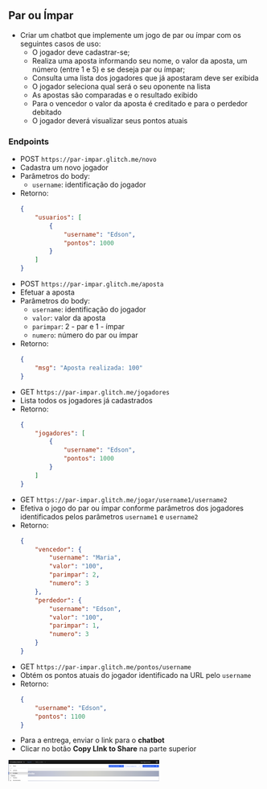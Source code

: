 ## Par ou Ímpar
- Criar um chatbot que implemente um jogo de par ou ímpar com os seguintes casos de uso:
    - O jogador deve cadastrar-se;
    - Realiza uma aposta informando seu nome, o valor da aposta, um número (entre 1 e 5) e se deseja par ou ímpar;
    - Consulta uma lista dos jogadores que já apostaram deve ser exibida
    - O jogador seleciona qual será o seu oponente na lista
    - As apostas são comparadas e o resultado exibido
    - Para o vencedor o valor da aposta é creditado e para o perdedor debitado
    - O jogador deverá visualizar seus pontos atuais

### Endpoints

- POST `https://par-impar.glitch.me/novo`
- Cadastra um novo jogador
- Parâmetros do body:
    - `username`: identificação do jogador
- Retorno:
    ```json
    {
        "usuarios": [
            {
                "username": "Edson",
                "pontos": 1000
            }
        ]
    }
    ```
- POST `https://par-impar.glitch.me/aposta`
- Efetuar a aposta
- Parâmetros do body:
    - `username`: identificação do jogador
    - `valor`: valor da aposta
    - `parimpar`: 2 - par e 1 - ímpar
    - `numero`: número do par ou ímpar
- Retorno:
    ```json
    {
        "msg": "Aposta realizada: 100"
    }
    ```
- GET `https://par-impar.glitch.me/jogadores`
- Lista todos os jogadores já cadastrados
- Retorno:
    ```json
    {
        "jogadores": [
            {
                "username": "Edson",
                "pontos": 1000
            }
        ]
    }
    ```
- GET `https://par-impar.glitch.me/jogar/username1/username2`
- Efetiva o jogo do par ou ímpar conforme parâmetros dos jogadores identificados pelos parâmetros `username1` e `username2`
- Retorno:
    ```json
    {
        "vencedor": {
            "username": "Maria",
            "valor": "100",
            "parimpar": 2,
            "numero": 3
        },
        "perdedor": {
            "username": "Edson",
            "valor": "100",
            "parimpar": 1,
            "numero": 3
        }
    }
    ```
- GET `https://par-impar.glitch.me/pontos/username`
- Obtém os pontos atuais do jogador identificado na URL pelo `username`
- Retorno:
    ```json
    {
        "username": "Edson",
        "pontos": 1100
    }
    ```
- Para a entrega, enviar o link para o **chatbot**
- Clicar no botão **Copy LInk to Share** na parte superior

<div style="width:300px; height:100px">
<img src="img/img5.png">
</div>
